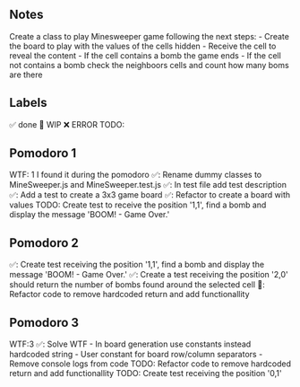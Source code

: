 ## Notes

Create a class to play Minesweeper game following the next steps:
    - Create the board to play with the values of the cells hidden
    - Receive the cell to reveal the content
    - If the cell contains a bomb the game ends
    - If the cell not contains a bomb check the neighboors cells and count how many boms are there

## Labels
✅ done
🚧 WIP
❌ ERROR
TODO:

## Pomodoro 1
WTF: 1 I found it during the pomodoro
✅: Rename dummy classes to MineSweeper.js and MineSweeper.test.js
✅: In test file add test description
✅: Add a test to create a 3x3 game board
✅: Refactor to create a board with values
TODO: Create test to receive the position '1,1', find a bomb and display the message 'BOOM! - Game Over.'

## Pomodoro 2
✅: Create test receiving the position '1,1', find a bomb and display the message 'BOOM! - Game Over.'
✅: Create a test receiving the position '2,0' should return the number of bombs found around the selected cell
🚧: Refactor code to remove hardcoded return and add functionallity

## Pomodoro 3
WTF:3
✅: Solve WTF
    - In board generation use constants instead hardcoded string
    - User constant for board row/column separators
    - Remove console logs from code
TODO: Refactor code to remove hardcoded return and add functionallity
TODO: Create test receiving the position '0,1'